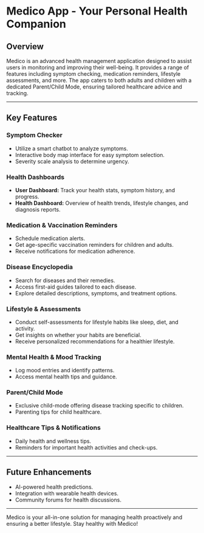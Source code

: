 # Medico App - Your Personal Health Companion

## Overview
Medico is an advanced health management application designed to assist users in monitoring and improving their well-being. It provides a range of features including symptom checking, medication reminders, lifestyle assessments, and more. The app caters to both adults and children with a dedicated Parent/Child Mode, ensuring tailored healthcare advice and tracking.

---

## Key Features

### Symptom Checker
- Utilize a smart chatbot to analyze symptoms.
- Interactive body map interface for easy symptom selection.
- Severity scale analysis to determine urgency.

### Health Dashboards
- **User Dashboard:** Track your health stats, symptom history, and progress.
- **Health Dashboard:** Overview of health trends, lifestyle changes, and diagnosis reports.

### Medication & Vaccination Reminders
- Schedule medication alerts.
- Get age-specific vaccination reminders for children and adults.
- Receive notifications for medication adherence.

### Disease Encyclopedia
- Search for diseases and their remedies.
- Access first-aid guides tailored to each disease.
- Explore detailed descriptions, symptoms, and treatment options.

### Lifestyle & Assessments
- Conduct self-assessments for lifestyle habits like sleep, diet, and activity.
- Get insights on whether your habits are beneficial.
- Receive personalized recommendations for a healthier lifestyle.

### Mental Health & Mood Tracking
- Log mood entries and identify patterns.
- Access mental health tips and guidance.

### Parent/Child Mode
- Exclusive child-mode offering disease tracking specific to children.
- Parenting tips for child healthcare.

### Healthcare Tips & Notifications
- Daily health and wellness tips.
- Reminders for important health activities and check-ups.

---

## Future Enhancements
- AI-powered health predictions.
- Integration with wearable health devices.
- Community forums for health discussions.

---

Medico is your all-in-one solution for managing health proactively and ensuring a better lifestyle. Stay healthy with Medico!

